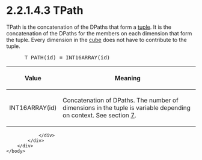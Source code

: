 <html dir="LTR" xmlns:mshelp="http://msdn.microsoft.com/mshelp" xmlns:ddue="http://ddue.schemas.microsoft.com/authoring/2003/5" xmlns:xlink="http://www.w3.org/1999/xlink" xmlns:tool="http://www.microsoft.com/tooltip">
    <head>
        <meta http-equiv="Content-Type" content="text/html; CHARSET=utf-8"></meta>
        <meta name="save" content="history"></meta>
        <title>2.2.1.4.3 TPath</title>
        <xml>
            <mshelp:toctitle title="2.2.1.4.3 TPath"></mshelp:toctitle>
            <mshelp:rltitle title="[MS-SSAS8]: TPath"></mshelp:rltitle>
            <mshelp:keyword index="A" term="09c14ea3-6878-4fa1-8167-75fec0691e19"></mshelp:keyword>
            <mshelp:attr name="DCSext.ContentType" value="open specification"></mshelp:attr>
            <mshelp:attr name="AssetID" value="09c14ea3-6878-4fa1-8167-75fec0691e19"></mshelp:attr>
            <mshelp:attr name="TopicType" value="kbRef"></mshelp:attr>
            <mshelp:attr name="DCSext.Title" value="[MS-SSAS8]: TPath" />
        </xml>
    </head>
    <body>
        <div id="header">
            <h1 class="heading">2.2.1.4.3 TPath</h1>
        </div>
        <div id="mainSection">
            <div id="mainBody">
                <div id="allHistory" class="saveHistory"></div>
                <div id="sectionSection0" class="section" name="collapseableSection">
                    

<p>TPath is the concatenation of the DPaths that form a <a href="c527450b-f5bd-424b-8c98-ba6365288f35.html#gt_e64f7e8a-c55b-47dc-9c6e-2afe5f13d448">tuple</a>. It is the
concatenation of the DPaths for the members on each dimension that form the
tuple. Every dimension in the <a href="c527450b-f5bd-424b-8c98-ba6365288f35.html#gt_a0c8d97b-322c-4117-8525-37e5f26751e7">cube</a>
does not have to contribute to the tuple.           </p>

<dl>
<dd>
<div><pre> T_PATH(id) = INT16ARRAY(id)
</pre></div>
</dd></dl>

<table>
 <thead>
  <tr>
   <th>
   <p>Value</p>
   </th>
   <th>
   <p>Meaning</p>
   </th>
  </tr>
 </thead>
 <tr>
  <td>
  <p>INT16ARRAY(id)</p>
  </td>
  <td>
  <p>Concatenation of DPaths. The number of dimensions in
  the tuple is variable depending on context. See section <a href="d7582073-3671-4ed8-a296-b5638dc7bff7.html">7</a>.</p>
  </td>
 </tr>
</table>

<p> </p>


                </div>
            </div>
        </div>
    </body>
</html>